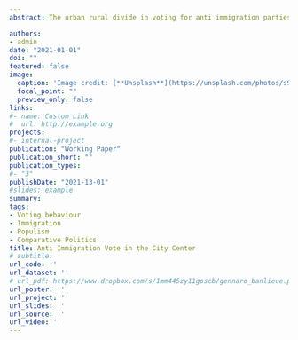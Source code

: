 ```yaml
---
abstract: The urban rural divide in voting for anti immigration parties is one of the most striking patterns in contemporary Western democracies. Why are cities different?. 

authors:
- admin
date: "2021-01-01"
doi: ""
featured: false
image:
  caption: 'Image credit: [**Unsplash**](https://unsplash.com/photos/s9CC2SKySJM)'
  focal_point: ""
  preview_only: false
links:
#- name: Custom Link
#  url: http://example.org
projects:
#- internal-project
publication: "Working Paper"
publication_short: ""
publication_types:
#- "3"
publishDate: "2021-13-01"
#slides: example
summary: 
tags: 
- Voting behaviour
- Immigration
- Populism
- Comparative Politics
title: Anti Immigration Vote in the City Center
# subtitle:
url_code: ''
url_dataset: ''
# url_pdf: https://www.dropbox.com/s/1mm445zy11goscb/gennaro_banlieue.pdf?dl=0
url_poster: ''
url_project: ''
url_slides: ''
url_source: ''
url_video: ''
---
```


